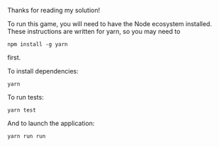 Thanks for reading my solution!

To run this game, you will need to have the Node ecosystem installed. These instructions are written for yarn, so you may need to

```
npm install -g yarn
```

first.

To install dependencies:

```
yarn
```

To run tests:

```
yarn test
```

And to launch the application:

```
yarn run run
```

